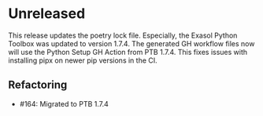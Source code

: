 # Unreleased
This release updates the poetry lock file. Especially, the Exasol Python Toolbox was updated to version 1.7.4. The generated GH workflow files now will use the Python Setup GH Action from PTB 1.7.4. This fixes issues with installing pipx on newer pip versions in the CI.

## Refactoring
 - #164: Migrated to PTB 1.7.4
